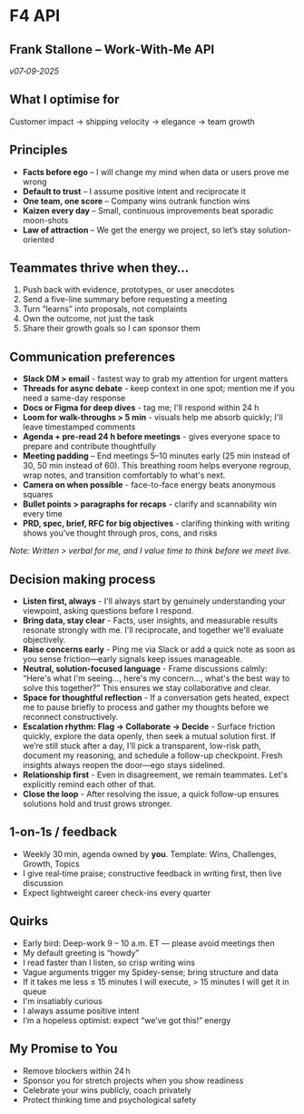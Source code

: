 # F4 API
## Frank Stallone – Work‑With‑Me API
_v07‑09-2025_

## What I optimise for
Customer impact → shipping velocity → elegance → team growth

## Principles
- **Facts before ego** – I will change my mind when data or users prove me wrong
- **Default to trust** – I assume positive intent and reciprocate it
- **One team, one score** – Company wins outrank function wins
- **Kaizen every day** – Small, continuous improvements beat sporadic moon-shots
- **Law of attraction** – We get the energy we project, so let’s stay solution-oriented

## Teammates thrive when they…
1. Push back with evidence, prototypes, or user anecdotes
2. Send a five-line summary before requesting a meeting
3. Turn “learns” into proposals, not complaints
4. Own the outcome, not just the task
5. Share their growth goals so I can sponsor them

## Communication preferences

- **Slack DM > email** - fastest way to grab my attention for urgent matters
- **Threads for async debate** - keep context in one spot; mention me if you need a same-day response
- **Docs or Figma for deep dives** - tag me; I'll respond within 24 h
- **Loom for walk-throughs > 5 min** - visuals help me absorb quickly; I'll leave timestamped comments
- **Agenda + pre-read 24 h before meetings** - gives everyone space to prepare and contribute thoughtfully
- **Meeting padding** – End meetings 5–10 minutes early (25 min instead of 30, 50 min instead of 60). This breathing room helps everyone regroup, wrap notes, and transition comfortably to what's next.
- **Camera on when possible** - face-to-face energy beats anonymous squares
- **Bullet points > paragraphs for recaps** - clarify and scannability win every time
- **PRD, spec, brief, RFC for big objectives** - clarifing thinking with writing shows you've thought through pros, cons, and risks

_Note: Written > verbal for me, and I value time to think before we meet live._

## Decision making process
- **Listen first, always** - I'll always start by genuinely understanding your viewpoint, asking questions before I respond.
- **Bring data, stay clear** - Facts, user insights, and measurable results resonate strongly with me. I'll reciprocate, and together we'll evaluate objectively.
- **Raise concerns early** - Ping me via Slack or add a quick note as soon as you sense friction—early signals keep issues manageable.
- **Neutral, solution-focused language** - Frame discussions calmly: “Here's what I'm seeing..., here's my concern..., what's the best way to solve this together?” This ensures we stay collaborative and clear.
- **Space for thoughtful reflection** - If a conversation gets heated, expect me to pause briefly to process and gather my thoughts before we reconnect constructively.
- **Escalation rhythm: Flag → Collaborate → Decide** - Surface friction quickly, explore the data openly, then seek a mutual solution first. If we’re still stuck after a day, I'll pick a transparent, low-risk path, document my reasoning, and schedule a follow-up checkpoint. Fresh insights always reopen the door—ego stays sidelined.
- **Relationship first** - Even in disagreement, we remain teammates. Let's explicitly remind each other of that.
- **Close the loop** - After resolving the issue, a quick follow-up ensures solutions hold and trust grows stronger.

## 1‑on‑1s / feedback
- Weekly 30 min, agenda owned by **you**. Template: Wins, Challenges, Growth, Topics
- I give real‑time praise; constructive feedback in writing first, then live discussion
- Expect lightweight career check-ins every quarter

## Quirks
- Early bird: Deep-work 9 – 10 a.m. ET — please avoid meetings then
- My default greeting is “howdy”
- I read faster than I listen, so crisp writing wins
- Vague arguments trigger my Spidey-sense; bring structure and data
- If it takes me less ≤ 15 minutes I will execute, > 15 minutes I will get it in queue
- I'm insatiably curious
- I always assume positive intent
- I’m a hopeless optimist: expect “we’ve got this!” energy

## My Promise to You
- Remove blockers within 24 h
- Sponsor you for stretch projects when you show readiness
- Celebrate your wins publicly, coach privately
- Protect thinking time and psychological safety
